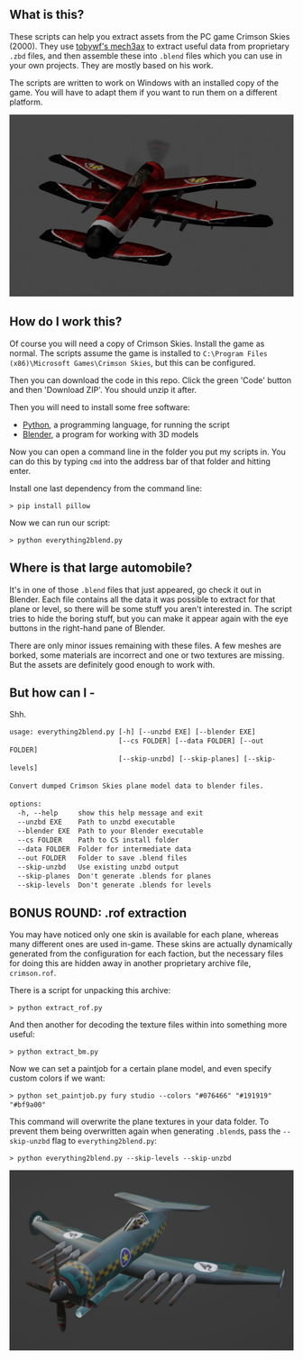 ## What is this?

These scripts can help you extract assets from the PC game Crimson Skies (2000). They use [tobywf's mech3ax](https://github.com/TerranMechworks/mech3ax) to extract useful data from proprietary `.zbd` files, and then assemble these into `.blend` files which you can use in your own projects. They are mostly based on his work.

The scripts are written to work on Windows with an installed copy of the game. You will have to adapt them if you want to run them on a different platform.

![Exported Devastator model shown in Blender](devastator.jpg)

## How do I work this?

Of course you will need a copy of Crimson Skies. Install the game as normal. The scripts assume the game is installed to `C:\Program Files (x86)\Microsoft Games\Crimson Skies`, but this can be configured.

Then you can download the code in this repo. Click the green 'Code' button and then 'Download ZIP'. You should unzip it after.

Then you will need to install some free software:

- [Python](https://www.python.org/downloads/), a programming language, for running the script
- [Blender](https://www.blender.org/download/), a program for working with 3D models

Now you can open a command line in the folder you put my scripts in. You can do this by typing `cmd` into the address bar of that folder and hitting enter.

Install one last dependency from the command line:
```
> pip install pillow
```
Now we can run our script:
```
> python everything2blend.py
```

## Where is that large automobile?

It's in one of those `.blend` files that just appeared, go check it out in Blender. Each file contains all the data it was possible to extract for that plane or level, so there will be some stuff you aren't interested in. The script tries to hide the boring stuff, but you can make it appear again with the eye buttons in the right-hand pane of Blender.

There are only minor issues remaining with these files. A few meshes are borked, some materials are incorrect and one or two textures are missing. But the assets are definitely good enough to work with.

## But how can I - 

Shh.
```
usage: everything2blend.py [-h] [--unzbd EXE] [--blender EXE]
                           [--cs FOLDER] [--data FOLDER] [--out FOLDER]
                           [--skip-unzbd] [--skip-planes] [--skip-levels]

Convert dumped Crimson Skies plane model data to blender files.

options:
  -h, --help     show this help message and exit
  --unzbd EXE    Path to unzbd executable
  --blender EXE  Path to your Blender executable
  --cs FOLDER    Path to CS install folder
  --data FOLDER  Folder for intermediate data
  --out FOLDER   Folder to save .blend files
  --skip-unzbd   Use existing unzbd output
  --skip-planes  Don't generate .blends for planes
  --skip-levels  Don't generate .blends for levels
```

## BONUS ROUND: .rof extraction

You may have noticed only one skin is available for each plane, whereas many different ones are used in-game. These skins are actually dynamically generated from the configuration for each faction, but the necessary files for doing this are hidden away in another proprietary archive file, `crimson.rof`.

There is a script for unpacking this archive:
```
> python extract_rof.py
```
And then another for decoding the texture files within into something more useful:
```
> python extract_bm.py
```

Now we can set a paintjob for a certain plane model, and even specify custom colors if we want:
```
> python set_paintjob.py fury studio --colors "#076466" "#191919" "#bf9a00"
```
This command will overwrite the plane textures in your data folder. To prevent them being overwritten again when generating `.blend`s, pass the `--skip-unzbd` flag to `everything2blend.py`:
```
> python everything2blend.py --skip-levels --skip-unzbd
```
![Exported Fury model with a custom paintjob](fury.jpg)
